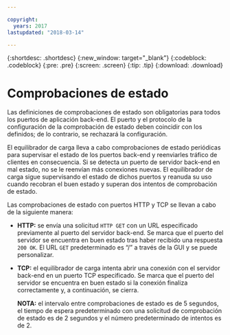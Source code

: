 ```yaml
---

copyright:
  years: 2017
lastupdated: "2018-03-14"

---
```


{:shortdesc: .shortdesc}
{:new_window: target="_blank"}
{:codeblock: .codeblock}
{:pre: .pre}
{:screen: .screen}
{:tip: .tip}
{:download: .download}

# Comprobaciones de estado

Las definiciones de comprobaciones de estado son obligatorias para todos los puertos de aplicación back-end. El puerto y el protocolo de la configuración de la comprobación de estado deben coincidir con los definidos; de lo contrario, se rechazará la configuración. 

El equilibrador de carga lleva a cabo comprobaciones de estado periódicas para supervisar el estado de los puertos back-end y reenviarles tráfico de clientes en consecuencia. Si se detecta un puerto de servidor back-end en mal estado, no se le reenvían más conexiones nuevas. El equilibrador de carga sigue supervisando el estado de dichos puertos y reanuda su uso cuando recobran el buen estado y superan dos intentos de comprobación de estado. 

Las comprobaciones de estado con puertos HTTP y TCP se llevan a cabo de la siguiente manera:

* **HTTP:** se envía una solicitud `HTTP GET` con un URL especificado previamente al puerto del servidor back-end. Se marca que el puerto del servidor se encuentra en buen estado tras haber recibido una respuesta `200 OK`. El URL `GET` predeterminado es “/” a través de la GUI y se puede personalizar. 

* **TCP:** el equilibrador de carga intenta abrir una conexión con el servidor back-end en un puerto TCP especificado. Se marca que el puerto del servidor se encuentra en buen estado si la conexión finaliza correctamente y, a continuación, se cierra. 

	**NOTA:** el intervalo entre comprobaciones de estado es de 5 segundos, el tiempo de espera predeterminado con una solicitud de comprobación de estado es de 2 segundos y el número predeterminado de intentos es de 2. 
